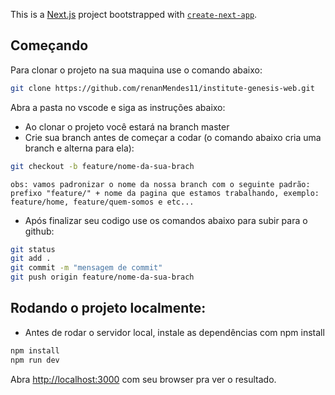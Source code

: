 This is a [Next.js](https://nextjs.org) project bootstrapped with [`create-next-app`](https://nextjs.org/docs/app/api-reference/cli/create-next-app).

## Começando

Para clonar o projeto na sua maquina use o comando abaixo:
```bash
git clone https://github.com/renanMendes11/institute-genesis-web.git
```
Abra a pasta no vscode e siga as instruções abaixo:

- Ao clonar o projeto você estará na branch master
- Crie sua branch antes de começar a codar (o comando abaixo cria uma branch e alterna para ela):
```bash
git checkout -b feature/nome-da-sua-brach
```
    obs: vamos padronizar o nome da nossa branch com o seguinte padrão: prefixo "feature/" + nome da pagina que estamos trabalhando, exemplo: feature/home, feature/quem-somos e etc...

- Após finalizar seu codigo use os comandos abaixo para subir para o github:
```bash
git status
git add .
git commit -m "mensagem de commit"
git push origin feature/nome-da-sua-brach
```


## Rodando o projeto localmente:
- Antes de rodar o servidor local, instale as dependências com npm install
```bash
npm install 
npm run dev
```
Abra [http://localhost:3000](http://localhost:3000) com seu browser pra ver o resultado.

